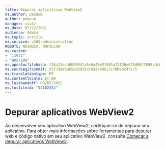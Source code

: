```yaml
---
title: Depurar aplicativos WebView2
ms.author: pebaum
author: pebaum
manager: scotv
ms.date: 07/22/2021
audience: Admin
ms.topic: article
ms.service: o365-administration
ROBOTS: NOINDEX, NOFOLLOW
ms.custom:
- "11941"
- "9007100"
ms.openlocfilehash: f16a13eca800044fa0e6a40e3f085a21196e625d00f7898cdc0f5a20a218b170
ms.sourcegitcommit: b5f7da89a650d2915dc652449623c78be6247175
ms.translationtype: MT
ms.contentlocale: pt-BR
ms.lasthandoff: 08/05/2021
ms.locfileid: "54102882"
---
```

# <a name="debug-webview2-apps"></a>Depurar aplicativos WebView2

Ao desenvolver seu aplicativo WebView2, certifique-se de depurar seu aplicativo. Para obter mais informações sobre ferramentas para depurar web e código nativo em seu aplicativo WebView2, consulte [Começar a depurar aplicativos WebView2](/microsoft-edge/webview2/how-to/debug).